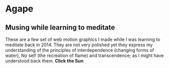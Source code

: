 # Agape
## Musing while learning to meditate

These are a few set of web motion graphics I made while I was learning to meditate back in 2014.
They are not very polished yet they express my understanding of the principles of interdependence (changing forms of water),
No self (the recreation of flame) and transcendence; as I might have understood back them.
**Click the Sun**
